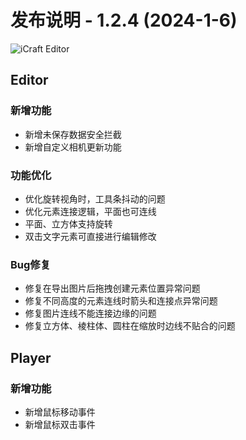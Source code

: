 # 发布说明 - 1.2.4 (2024-1-6)

![iCraft Editor](https://raw.githubusercontent.com/gantFDT/icraft/main/public/images/banner.jpg)

## Editor
### 新增功能
- 新增未保存数据安全拦截
- 新增自定义相机更新功能

### 功能优化
- 优化旋转视角时，工具条抖动的问题
- 优化元素连接逻辑，平面也可连线
- 平面、立方体支持旋转
- 双击文字元素可直接进行编辑修改

### Bug修复
- 修复在导出图片后拖拽创建元素位置异常问题
- 修复不同高度的元素连线时箭头和连接点异常问题
- 修复图片连线不能连接边缘的问题
- 修复立方体、棱柱体、圆柱在缩放时边线不贴合的问题

## Player
### 新增功能
- 新增鼠标移动事件
- 新增鼠标双击事件

